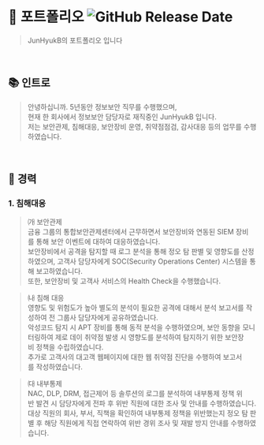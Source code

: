 # 🔖  포트폴리오  <img alt="GitHub Release Date" src="https://img.shields.io/github/release-date/SubtitleEdit/subtitleedit">

>  JunHyukB의 포트폴리오 입니다

<br />

## 📚   인트로

>  안녕하십니까. 5년동안 정보보안 직무를 수행했으며,<br />
>  현재 한 회사에서 정보보안 담당자로 재직중인 JunHyukB 입니다.<br />
>  저는 보안관제, 침해대응, 보안장비 운영, 취약점점검, 감사대응 등의 업무를 수행하였습니다.<br />
<br />

## 📑  경력

### 1. 침해대응

>  ㈎ 보안관제<br />
>  금융 그룹의 통합보안관제센터에서 근무하면서 보안장비와 연동된 SIEM 장비를 통해 보안 이벤트에 대하여 대응하였습니다.<br />
>  보안장비에서 공격을 탐지할 때 로그 분석을 통해 정오 탐 판별 및 영향도를 산정하였으며, 고객사 담당자에게 SOC(Security Operations Center) 시스템을 통해 보고하였습니다.<br />
>  또한, 보안장비 및 고객사 서비스의 Health Check을 수행했습니다.

>  ㈏ 침해 대응<br />
>  영향도 및 위험도가 높아 별도의 분석이 필요한 공격에 대해서 분석 보고서를 작성하여 전 그룹사 담당자에게 공유하였습니다.<br />
>  악성코드 탐지 시 APT 장비를 통해 동적 분석을 수행하였으며, 보안 동향을 모니터링하여 제로 데이 취약점 발생 시 영향도를 분석하여 탐지하기 위한 보안장비 정책을 수립하였습니다.<br />
>  추가로 고객사의 대고객 웹페이지에 대한 웹 취약점 진단을 수행하여 보고서를 작성하였습니다.

>  ㈐ 내부통제<br />
>  NAC, DLP, DRM, 접근제어 등 솔루션의 로그를 분석하여 내부통제 정책 위반 발견 시 담당자에게 전파 후 위반 직원에 대한 조사 및 안내를 수행하였습니다.<br />
>  대상 직원의 회사, 부서, 직책을 확인하여 내부통제 정책을 위반했는지 정오 탐 판별 후 해당 직원에게 직접 연락하여 위반 경위 조사 및 재발 방지 안내를 수행하였습니다.<br />
